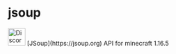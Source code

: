 # jsoup
<img alt="Discord" src="https://img.shields.io/discord/927941401805746236?style=for-the-badge&logo=discord&logoColor=darkblue&label=Discord&labelColor=blackgray&color=darkblue" witdh="285" height="40">
 [JSoup](https://jsoup.org) API for minecraft 1.16.5
